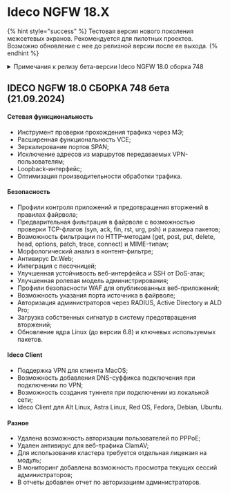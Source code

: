 # Ideco NGFW 18.X

{% hint style="success" %}
Тестовая версия нового поколения межсетевых экранов. Рекомендуется для пилотных проектов. Возможно обновление с нее до релизной версии после ее выхода.
{% endhint %}

<details>

<summary>Примечания к релизу бета-версии Ideco NGFW 18.0 сборка 748</summary>

**Дата выхода версии**: 21.09.2024.

Техническая поддержка и обратная связь (поможет нам улучшить продукт):

* Обсудить версию в телеграмм-канале с разработчиками: [https://t.me/idecoutm](https://t.me/idecoutm)
* Портал технической поддержки: [https://help.ideco.ru/](https://help.ideco.ru/)
* Электронная почта: help@ideco.ru
* Telegram: [ideco.bot](https://telegram.im/@ideco\_support\_bot)

[Скачать Ideco NGFW 18.](https://my.ideco.ru/)\
Автоматическая регистрация тестовой лицензии: my.ideco.ru (полная функциональность на 40 дней и 10 000 пользователей).

**Обновление с релизов Ideco UTM 17.Х:**

Антивирус ClamAV будет удален из продукта. Рекомендуем перейти на антивирус Касперского.

**Обновление с релизов Ideco UTM 8.12 и старше:**

Обновление с релиза Ideco UTM 13 возможно через автоматические обновления (тестовый канал, будет доступна в ближайшее время).\
Обновление с релизов 8.х, 9.х, 10.х, 11.х, 12.х возможно через автоматические обновления с промежуточным обновлением до версий 9.11, 10.7, 11.10, 12.8.\
После обновлении на Ideco UTM 15 приостанавливается синхронизация с Active Directory, если локальные пользователи Ideco UTM находятся в группах Active Directory.

**Обновление с версии Ideco UTM 7.9.9:**

Прямое обновление до версии 18 напрямую невозможно.\
Возможна миграция настроек (загрузка бэкапа настроек) на предварительно установленную версию [9.11](https://storage.yandexcloud.net/ideco-utm-iso/Ideco-UTM-9-11-2.iso) и дальнейшее обновление до версии 17.0 с помощью автоматического обновления.

</details>

## IDECO NGFW 18.0 СБОРКА 748 бета (21.09.2024)

#### Сетевая функциональность
- Инструмент проверки прохождения трафика через МЭ;
- Расширенная функциональность VCE;
- Зеркалирование портов SPAN;
- Исключение адресов из маршрутов передаваемых VPN-пользователям;
- Loopback-интерфейс;
- Оптимизация производительности обработки трафика.

#### Безопасность
- Профили контроля приложений и предотвращения вторжений в правилах файрвола;
- Предварительная фильтрация в файрволе с возможностью проверки TCP-флагов (syn, ack, fin, rst, urg, psh) и размера пакетов;
- Возможность фильтрации по HTTP-методам (get, post, put, delete, head, options, patch, trace, connect) и MIME-типам;
- Морфологический анализ в контент-фильтре;
- Антивирус Dr.Web;
- Интеграция с песочницей;
- Улучшенная устойчивость веб-интерфейса и SSH от DoS-атак;
- Улучшенная ролевая модель администрирования;
- Профили безопасности WAF для опубликованных веб-приложений;
- Возможность указания порта источника в файрволе;
- Авторизация администраторов через RADIUS, Active Directory и ALD Pro;
- Загрузка собственных сигнатур в систему предотвращения вторжений;
- Обновление ядра Linux (до версии 6.8) и ключевых используемых пакетов.

#### Ideco Client
- Поддержка VPN для клиента MacOS;
- Возможность добавления DNS-суффикса подключения при подключении по VPN;
- Возможность создания туннеля при подключении из локальной сети;
- Ideco Client для Alt Linux, Astra Linux, Red OS, Fedora, Debian, Ubuntu.

#### Разное
- Удалена возможность авторизации пользователей по PPPoE;
- Удален антивирус для веб-трафика ClamAV;
- Для использования кластера требуется отдельная лицензия на модуль;
- В мониторинг добавлена возможность просмотра текущих сессий администраторов;
- В отчеты добавлен отчет по авторизациям администраторов.
